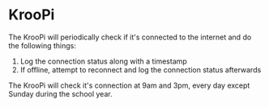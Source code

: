# KrooPi
The KrooPi will periodically check if it's connected to the internet and do the following things:
1. Log the connection status along with a timestamp
2. If offline, attempt to reconnect and log the connection status afterwards
   
The KrooPi will check it's connection at 9am and 3pm, every day except Sunday during the school year.